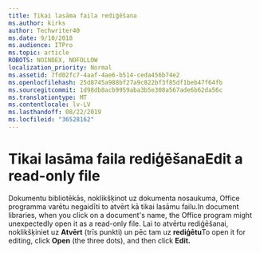 ```yaml
---
title: Tikai lasāma faila rediģēšana
ms.author: kirks
author: Techwriter40
ms.date: 9/10/2018
ms.audience: ITPro
ms.topic: article
ROBOTS: NOINDEX, NOFOLLOW
localization_priority: Normal
ms.assetid: 7fd02fc7-4aaf-4ae6-b514-ceda456b74e2
ms.openlocfilehash: 25d8745a988bf27a9c822bf3f85df1beb47f64fb
ms.sourcegitcommit: 1d98db8acb9959aba3b5e308a567ade6b62da56c
ms.translationtype: MT
ms.contentlocale: lv-LV
ms.lasthandoff: 08/22/2019
ms.locfileid: "36528162"
---
```

# <a name="edit-a-read-only-file"></a><span data-ttu-id="82ac6-102">Tikai lasāma faila rediģēšana</span><span class="sxs-lookup"><span data-stu-id="82ac6-102">Edit a read-only file</span></span>

<span data-ttu-id="82ac6-103">Dokumentu bibliotēkās, noklikšķinot uz dokumenta nosaukuma, Office programma varētu negaidīti to atvērt kā tikai lasāmu failu.</span><span class="sxs-lookup"><span data-stu-id="82ac6-103">In document libraries, when you click on a document's name, the Office program might unexpectedly open it as a read-only file.</span></span> <span data-ttu-id="82ac6-104">Lai to atvērtu rediģēšanai, noklikšķiniet uz **Atvērt** (trīs punkti) un pēc tam uz **rediģētu**</span><span class="sxs-lookup"><span data-stu-id="82ac6-104">To open it for editing, click **Open** (the three dots), and then click **Edit.**</span></span>
  

